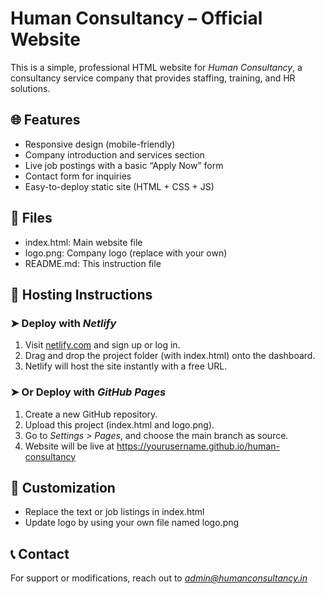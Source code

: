 # Human Consultancy – Official Website

This is a simple, professional HTML website for *Human Consultancy*, a consultancy service company that provides staffing, training, and HR solutions.

## 🌐 Features

- Responsive design (mobile-friendly)
- Company introduction and services section
- Live job postings with a basic “Apply Now” form
- Contact form for inquiries
- Easy-to-deploy static site (HTML + CSS + JS)

## 📁 Files

- index.html: Main website file
- logo.png: Company logo (replace with your own)
- README.md: This instruction file

## 🚀 Hosting Instructions

### ➤ Deploy with *Netlify*
1. Visit [netlify.com](https://netlify.com) and sign up or log in.
2. Drag and drop the project folder (with index.html) onto the dashboard.
3. Netlify will host the site instantly with a free URL.

### ➤ Or Deploy with *GitHub Pages*
1. Create a new GitHub repository.
2. Upload this project (index.html and logo.png).
3. Go to *Settings > Pages*, and choose the main branch as source.
4. Website will be live at https://yourusername.github.io/human-consultancy

## 📌 Customization

- Replace the text or job listings in index.html
- Update logo by using your own file named logo.png

## 📞 Contact

For support or modifications, reach out to *admin@humanconsultancy.in*
